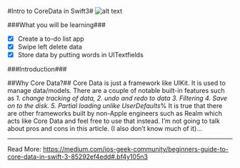 #Intro to CoreData in Swift3#
![alt text](https://cdn-images-1.medium.com/max/2000/1*LAb-OGYZz970dONldZz7NA.png "Cover Image")

###What you will be learning###
- [x] Create a to-do list app 
- [x] Swipe left delete data 
- [x] Store data by putting words in UITextfields

###Introduction###

##Why Core Data?##
Core Data is just a framework like UIKit. It is used to manage data/models. There are a couple of notable built-in features such as *1. change tracking of data, 2. undo and redo to data 3. Filtering 4. Save on to the disk. 5. Partial loading unlike UserDefaults*%
It is true that there are other frameworks built by non-Apple engineers such as Realm which acts like Core Data and feel free to use that instead. I’m not going to talk about pros and cons in this article. (I also don’t know much of it)...

---
Read More:
https://medium.com/ios-geek-community/beginners-guide-to-core-data-in-swift-3-85292ef4edd#.bf4y105n3
